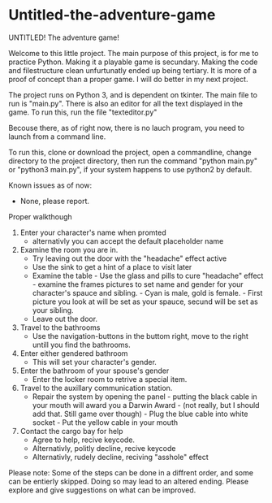 # Untitled-the-adventure-game
UNTITLED! The adventure game!

Welcome to this little project.
The main purpose of this project, is for me to practice Python.
Making it a playable game is secundary.
Making the code and filestructure clean unfurtunatly ended up being tertiary.
It is more of a proof of concept than a proper game.
I will do better in my next project.

The project runs on Python 3, and is dependent on tkinter.
The main file to run is "main.py".
There is also an editor for all the text displayed in the game. To run this, run the file "texteditor.py"

Becouse there, as of right now, there is no lauch program, you need to launch from a command line.

To run this, clone or download the project, open a commandline, change directory to the project directory, then run the command
"python main.py" or "python3 main.py", if your system happens to use python2 by default.

Known issues as of now:
 * None, please report.
 
Proper walkthough
 1. Enter your character's name when promted
     - alternativly you can accept the default placeholder name
 2. Examine the room you are in.
     - Try leaving out the door with the "headache" effect active
     - Use the sink to get a hint of a place to visit later
     - Examine the table
           - Use the glass and pills to cure "headache" effect
           - examine the frames pictures to set name and gender for your character's spauce and sibling.
               - Cyan is male, gold is female.
               - First picture you look at will be set as your spauce, secund will be set as your sibling.
     - Leave out the door.
 3. Travel to the bathrooms
    - Use the navigation-buttons in the buttom right, move to the right untill you find the bathrooms.
 4. Enter either gendered bathroom
    - This will set your character's gender.
 5. Enter the bathroom of your spouse's gender
    - Enter the locker room to retrive a special item.
 6. Travel to the auxillary communication station.
     - Repair the system by opening the panel
           - putting the black cable in your mouth will award you a Darwin Award
           - (not really, but I should add that. Still game over though)
           - Plug the blue cable into white socket
           - Put the yellow cable in your mouth
 7. Contact the cargo bay for help
     - Agree to help, recive keycode.
     - Alternativly, politly decline, recive keycode
     - Alternativly, rudely decline, reciving "asshole" effect
     
Please note: Some of the steps can be done in a diffrent order, and some can be entierly skipped.
Doing so may lead to an altered ending. Please explore and give suggestions on what can be improved.
